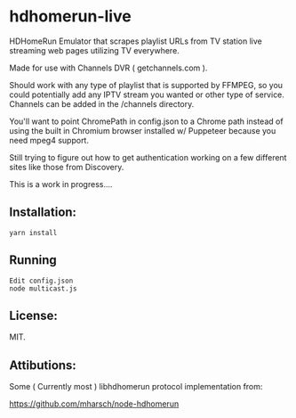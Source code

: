 # hdhomerun-live

HDHomeRun Emulator that scrapes playlist URLs from TV station live streaming web pages utilizing TV everywhere.

Made for use with Channels DVR ( getchannels.com ).

Should work with any type of playlist that is supported by FFMPEG, so you could potentially add any IPTV stream you wanted or other type of service.  Channels can be added in the /channels directory.  

You'll want to point ChromePath in config.json to a Chrome path instead of using the built in Chromium browser installed w/ Puppeteer because you need mpeg4 support.

Still trying to figure out how to get authentication working on a few different sites like those from Discovery.

This is a work in progress....

## Installation:

	yarn install

## Running

    Edit config.json
    node multicast.js

## License:
MIT.

## Attibutions:

Some ( Currently most ) libhdhomerun protocol implementation from:

https://github.com/mharsch/node-hdhomerun
 
